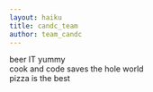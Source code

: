```yaml
---
layout: haiku
title: candc_team
author: team_candc
---
```


beer IT yummy<br>
cook and code saves the hole world<br>
pizza is the best<br>
